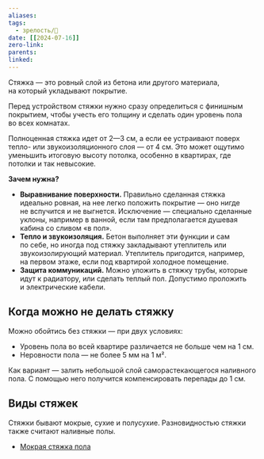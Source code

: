 ```yaml
---
aliases: 
tags:
  - зрелость/🌱
date: [[2024-07-16]]
zero-link: 
parents: 
linked:
---
```

Стяжка — это ровный слой из бетона или другого материала, на который укладывают покрытие.

Перед устройством стяжки нужно сразу определиться с финишным покрытием, чтобы учесть его толщину и сделать один уровень пола во всех комнатах.

Полноценная стяжка идет от 2—3 см, а если ее устраивают поверх тепло- или звукоизоляционного слоя — от 4 см. Это может ощутимо уменьшить итоговую высоту потолка, особенно в квартирах, где потолки и так невысокие.

**Зачем нужна?**
- **Выравнивание поверхности.** Правильно сделанная стяжка идеально ровная, на нее легко положить покрытие — оно нигде не вспучится и не выгнется. Исключение — специально сделанные уклоны, например в ванной, если там предполагается душевая кабина со сливом «в пол».
- **Тепло и звукоизоляция.** Бетон выполняет эти функции и сам по себе, но иногда под стяжку закладывают утеплитель или звукоизолирующий материал. Утеплитель пригодится, например, на первом этаже, если под квартирой холодное помещение.
- **Защита коммуникаций.** Можно уложить в стяжку трубы, которые идут к радиатору, или сделать теплый пол. Допустимо проложить и электрические кабели.
## Когда можно не делать стяжку
Можно обойтись без стяжки — при двух условиях:
- Уровень пола во всей квартире различается не больше чем на 1 см.
- Неровности пола — не более 5 мм на 1 м².

Как вариант — залить небольшой слой саморастекающегося наливного пола. С помощью него получится компенсировать перепады до 1 см.
## Виды стяжек
Стяжки бывают мокрые, сухие и полусухие. Разновидностью стяжки также считают наливные полы.
- [Мокрая стяжка пола](Мокрая%20стяжка%20пола.md)